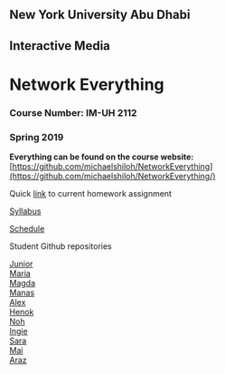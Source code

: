 ## New York University Abu Dhabi
## Interactive Media
# Network Everything
### Course Number: IM-UH 2112
### Spring 2019

**Everything can be found on the course website:**   
[https://github.com/michaelshiloh/NetworkEverything](https://github.com/michaelshiloh/NetworkEverything/)


Quick
[link](https://github.com/michaelshiloh/NetworkEverything/blob/master/schedule.md#current-homework-assignment)
to current homework assignment


[Syllabus](syllabus.md)  

[Schedule](schedule.md)

Student Github repositories

[Junior](http://github.com/jgarcia1599/Network-Everything)   
[Maria](http://github.com/marialauramirabelli/Network-Everything)  
[Magda](http://github.com/trudla/NetworkEverything)  
[Manas](http://github.com/manaspant/Network_Everything)   
[Alex](http://github.com/AlemayehuMekonen/Network-everything)  
[Henok](http://github.com/HenokGuluma/NetworkEverything)  
[Noh](http://github.com/jhn281/NetworkEverything)  
[Ingie](http://github.com/ingiebaho/NetworkEverything)  
[Sara](https://github.com/sarafakhry/Network-Everything)   
[Mai](https://github.com/MaiLootah/networkEverything)   
[Araz](https://github.com/ArazAslanian/networkEverything)
